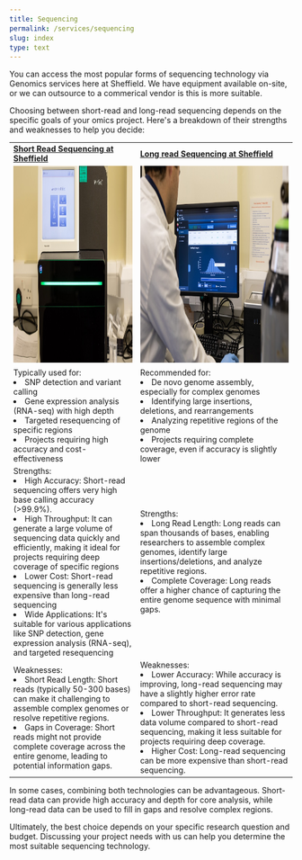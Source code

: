 ```yaml
---
title: Sequencing
permalink: /services/sequencing
slug: index
type: text
---
```


You can access the most popular forms of sequencing technology via Genomics services here at Sheffield. We have equipment available on-site, or we can outsource to a commerical vendor is this is more suitable.

Choosing between short-read and long-read sequencing depends on the specific goals of your omics project. Here's a breakdown of their strengths and weaknesses to help you decide:

<div class="table">
<table>
<tr>
<td><a href="/services/sequencing/short_read"><b>Short Read Sequencing at Sheffield</b></a></td>
<td><a href="/services/sequencing/long_read"><b>Long read Sequencing at Sheffield</b></a></td>
</tr>
<tr>
<td><a href="https://emea.illumina.com/science/technology/next-generation-sequencing/sequencing-technology.html"><img src="/assets/images/machines/miniseq.jpg" width="350" height="350"/></a></td>
<td><a href="https://nanoporetech.com/"><img src="/assets/images/machines/ont.jpg" width="350" height="350"/></a></td>
</tr>
<tr>
<td>Typically used for:<li>SNP detection and variant calling</li>
<li>Gene expression analysis (RNA-seq) with high depth</li>
<li>Targeted resequencing of specific regions</li>
<li>Projects requiring high accuracy and cost-effectiveness</li>
</td>
<td>Recommended for:<li>De novo genome assembly, especially for complex genomes</li>
<li>Identifying large insertions, deletions, and rearrangements</li>
<li>Analyzing repetitive regions of the genome</li>
<li>Projects requiring complete coverage, even if accuracy is slightly lower</li>
</td>
</tr>
<tr>
<td>Strengths:
<li>High Accuracy: Short-read sequencing offers very high base calling accuracy (>99.9%).</li>
<li>High Throughput: It can generate a large volume of sequencing data quickly and efficiently, making it ideal for projects requiring deep coverage of specific regions</li>
<li>Lower Cost: Short-read sequencing is generally less expensive than long-read sequencing</li>
<li>Wide Applications: It's suitable for various applications like SNP detection, gene expression analysis (RNA-seq), and targeted resequencing</li>
</td>
<td>Strengths:
<li>Long Read Length: Long reads can span thousands of bases, enabling researchers to assemble complex genomes, identify large insertions/deletions, and analyze repetitive regions.</li>
<li>Complete Coverage: Long reads offer a higher chance of capturing the entire genome sequence with minimal gaps.</li>
</td>
</tr>
<tr>
<td>Weaknesses:
<li>Short Read Length: Short reads (typically 50-300 bases) can make it challenging to assemble complex genomes or resolve repetitive regions.</li>
<li>Gaps in Coverage: Short reads might not provide complete coverage across the entire genome, leading to potential information gaps.</li>
</td>
<td>Weaknesses:
<li>Lower Accuracy: While accuracy is improving, long-read sequencing may have a slightly higher error rate compared to short-read sequencing.</li>
<li>Lower Throughput: It generates less data volume compared to short-read sequencing, making it less suitable for projects requiring deep coverage.</li>
<li>Higher Cost: Long-read sequencing can be more expensive than short-read sequencing.</li>
</td>
</tr>

</table>
</div>

In some cases, combining both technologies can be advantageous. Short-read data can provide high accuracy and depth for core analysis, while long-read data can be used to fill in gaps and resolve complex regions.

Ultimately, the best choice depends on your specific research question and budget. Discussing your project needs with us can help you determine the most suitable sequencing technology.
